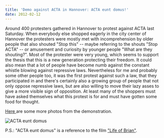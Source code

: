 ```yaml
---
title: 'Demo against ACTA in Hannover: ACTA eunt domus!'
date: 2012-02-12
---
```

Around 400 protesters gathered in Hannover to protest against ACTA last Saturday. When everybody else shopped eagerly in the city center of Hannover the protesters were mostly met with incomprehension by older people that also shouted "Stop this" -- maybe referring to the shouts "Stop ACTA" -- or amusement and curiosity by younger people "What are they shouting?". Most of the protester were very young, which seems to support the thesis that this is a new generation protecting their freedom. It could also mean that a lot of people have become numb against the constant whistle blowing against repressive laws. Nevertheless for me and probably some other people too, it was the first protest against such a law, that they participated in and there's certainly also a growing group of people that not only oppose repressive laws, but are also willing to move their lazy asses to give a more visible sign of opposition. At least many of the shoppers must have asked themselves what this protest is for and must have gotten some food for thought.

<a href="https://picasaweb.google.com/109858125258029809197/DemoGegenActa#slideshow/5708006786859093826">Here </a>are some more photos from the demonstration.

<img src="https://lh6.googleusercontent.com/-dDJotGfO1iw/TzfUae0hupI/AAAAAAAAD7g/HmsbAIcxE3k/s640/demo%2520gegen%2520acta-14.jpg" alt="ACTA eunt domus" />

P.S.: "ACTA eunt domus" is a reference to the film <a href="http://www.imdb.com/media/rm3443244544/tt0079470">"Life of Brian"</a>.

